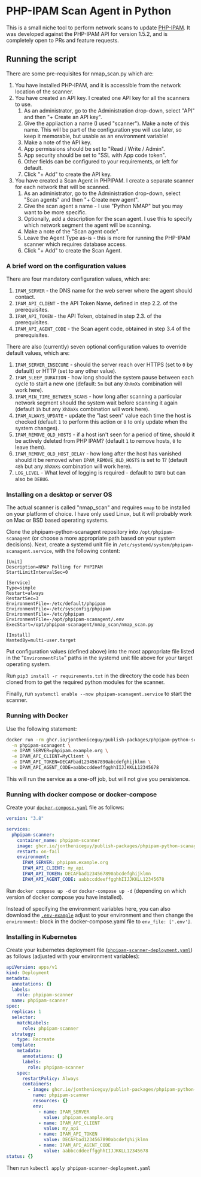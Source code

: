 # PHP-IPAM Scan Agent in Python

This is a small niche tool to perform network scans to update [PHP-IPAM](https://phpipam.net/). It
was developed against the PHP-IPAM API for version 1.5.2, and is completely open to PRs and feature
requests.

## Running the script

There are some pre-requisites for nmap_scan.py which are:

1. You have installed PHP-IPAM, and it is accessible from the network location of the scanner.
2. You have created an API key. I created one API key for all the scanners to use.
    1. As an administrator, go to the Administration drop-down, select "API" and then "+ Create an
    API key".
    2. Give the appliaction a name (I used "scanner"). Make a note of this name. This will be
    part of the configuration you will use later, so keep it memorable, but usable as an
    environment variable!
    3. Make a note of the API key.
    4. App permissions should be set to "Read / Write / Admin".
    5. App security should be set to "SSL with App code token".
    6. Other fields can be configured to your requirements, or left for default.
    7. Click "+ Add" to create the API key.
3. You have created a Scan Agent in PHPIPAM. I create a separate scanner for each network that
will be scanned.
    1. As an administrator, go to the Administration drop-down, select "Scan agents" and then "+
    Create new agent".
    2. Give the scan agent a name - I use "Python NMAP" but you may want to be more specific.
    3. Optionally, add a description for the scan agent. I use this to specify which network
    segment the agent will be scanning.
    4. Make a note of the "Scan agent code".
    5. Leave the Agent Type as-is - this is more for running the PHP-IPAM scanner which requires
    database access.
    6. Click "+ Add" to create the Scan Agent.

### A brief word on the configuration values

There are four mandatory configuration values, which are:

1. `IPAM_SERVER` - the DNS name for the web server where the agent should contact.
2. `IPAM_API_CLIENT` - the API Token Name, defined in step 2.2. of the prerequisites.
3. `IPAM_API_TOKEN` - the API Token, obtained in step 2.3. of the prerequisites.
4. `IPAM_API_AGENT_CODE` - the Scan agent code, obtained in step 3.4 of the prerequisites.

There are also (currently) seven optional configuration values to override default values, which are:

1. `IPAM_SERVER_INSECURE` - should the server reach over HTTPS (set to `0` by default) or HTTP
(set to any other value).
2. `IPAM_SLEEP_DURATION` - how long should the system pause between each cycle to start a new one
(default: `5m` but any `XhXmXs` combination will work here).
3. `IPAM_MIN_TIME_BETWEEN_SCANS` - how long after scanning a particular network segment should the
system wait before scanning it again (default `1h` but any `XhXmXs` combination will work here).
4. `IPAM_ALWAYS_UPDATE` - update the "last seen" value each time the host is checked (default `1`
to perform this action or `0` to only update when the system changes).
5. `IPAM_REMOVE_OLD_HOSTS` - if a host isn't seen for a period of time, should it be actively
deleted from PHP IPAM? (default `1` to remove hosts, `0` to leave them).
6. `IPAM_REMOVE_OLD_HOST_DELAY` - how long after the host has vanished should it be removed when
`IPAM_REMOVE_OLD_HOSTS` is set to 1? (default `48h` but any `XhXmXs` combination will work here).
7. `LOG_LEVEL` - What level of logging is required - default to `INFO` but can also be `DEBUG`.

### Installing on a desktop or server OS

The actual scanner is called "nmap_scan" and requires `nmap` to be installed on your platform of
choice. I have only used Linux, but it will probably work on Mac or BSD based operating systems.

Clone the phpipam-python-scanagent repository into `/opt/phpipam-scanagent` (or choose a more
appropriate path based on your system decisions). Next, create a systemd unit file
in `/etc/systemd/system/phpipam-scanagent.service`, with the following content:

```systemd-unit
[Unit]
Description=NMAP Polling for PHPIPAM
StartLimitIntervalSec=0

[Service]
Type=simple
Restart=always
RestartSec=3
EnvironmentFile=-/etc/default/phpipam
EnvironmentFile=-/etc/sysconfig/phpipam
EnvironmentFile=-/etc/phpipam
EnvironmentFile=-/opt/phpipam-scanagent/.env
ExecStart=/opt/phpipam-scanagent/nmap_scan/nmap_scan.py

[Install]
WantedBy=multi-user.target
```

Put configuration values (defined above) into the most appropriate file listed in the
"`EnvironmentFile`" paths in the systemd unit file above for your target operating system.

Run `pip3 install -r requirements.txt` in the directory the code has been cloned from to get
the required python modules for the scanner.

Finally, run `systemctl enable --now phpipam-scanagent.service` to start the scanner.

### Running with Docker

Use the following statement:

```bash
docker run -rm ghcr.io/jontheniceguy/publish-packages/phpipam-python-scanagent:latest \
  -n phpipam-scanagent \
  -e IPAM_SERVER=phpipam.example.org \
  -e IPAM_API_CLIENT=MyClient \
  -e IPAM_API_TOKEN=DECAFbad1234567890abcdefghijklmn \
  -e IPAM_API_AGENT_CODE=aabbccddeeffgghhIIJJKKLL12345678
```

This will run the service as a one-off job, but will not give you persistence.

### Running with docker compose or docker-compose

Create your [`docker-compose.yaml`](examples/docker-compose/docker-compose.yaml) file as follows:

```yaml
version: "3.8"

services:
  phpipam-scanner:
    container_name: phpipam-scanner
    image: ghcr.io/jontheniceguy/publish-packages/phpipam-python-scanagent:latest
    restart: on-fail
    environment:
      IPAM_SERVER: phpipam.example.org
      IPAM_API_CLIENT: my_api
      IPAM_API_TOKEN: DECAFbad1234567890abcdefghijklmn
      IPAM_API_AGENT_CODE: aabbccddeeffgghhIIJJKKLL12345678
```

Run `docker compose up -d` or `docker-compose up -d` (depending on which version of
docker compose you have installed).

Instead of specifying the environment variables here, you can also download the
[`.env-example`](nmap_scan/.env-example) adjust to your environment and then change the
`environment:` block in the docker-compose.yaml file to `env_file: ['.env']`.

### Installing in Kubernetes

Create your kubernetes deployment file
([`phpipam-scanner-deployment.yaml`](examples/kubernetes/phpipam-scanner-deployment.yaml)) as
follows (adjusted with your environment variables):

```yaml
apiVersion: apps/v1
kind: Deployment
metadata:
  annotations: {}
  labels:
    role: phpipam-scanner
  name: phpipam-scanner
spec:
  replicas: 1
  selector:
    matchLabels:
      role: phpipam-scanner
  strategy:
    type: Recreate
  template:
    metadata:
      annotations: {}
      labels:
        role: phpipam-scanner
    spec:
      restartPolicy: Always
      containers:
        - image: ghcr.io/jontheniceguy/publish-packages/phpipam-python-scanagent:latest
          name: phpipam-scanner
          resources: {}
          env:
            - name: IPAM_SERVER
              value: phpipam.example.org
            - name: IPAM_API_CLIENT
              value: my_api
            - name: IPAM_API_TOKEN
              value: DECAFbad1234567890abcdefghijklmn
            - name: IPAM_API_AGENT_CODE
              value: aabbccddeeffgghhIIJJKKLL12345678
status: {}
```

Then run `kubectl apply phpipam-scanner-deployment.yaml`
